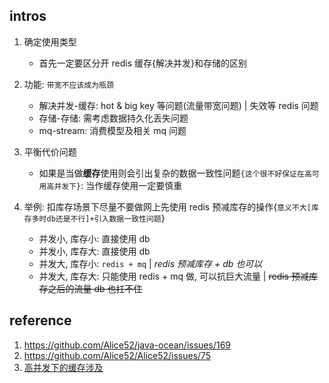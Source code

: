 ## intros

1. 确定使用类型

   - 首先一定要区分开 redis 缓存{解决并发}和存储的区别

2. 功能: `带宽不应该成为瓶颈`

   - 解决并发-缓存: hot & big key 等问题(流量带宽问题) | 失效等 redis 问题
   - 存储-存储: 需考虑数据持久化丢失问题
   - mq-stream: 消费模型及相关 mq 问题

3. 平衡代价问题

   - 如果是当做**缓存**使用则会引出复杂的数据一致性问题`{这个很不好保证在高可用高并发下}`: 当作缓存使用一定要慎重

4. 举例: 扣库存场景下尽量不要做网上先使用 redis 预减库存的操作{`意义不大[库存多时db还是不行]+引入数据一致性问题`}
   - 并发小, 库存小: 直接使用 db
   - 并发小, 库存大: 直接使用 db
   - 并发大, 库存小: `redis + mq` | _redis 预减库存 + db 也可以_
   - 并发大, 库存大: 只能使用 redis + mq 做, 可以抗巨大流量 | ~~redis 预减库存之后的流量 db 也扛不住~~

## reference

1. https://github.com/Alice52/java-ocean/issues/169
2. https://github.com/Alice52/Alice52/issues/75
3. [高并发下的缓存涉及](https://github.com/Alice52/Alice52/issues/139#issuecomment-1173870778)
